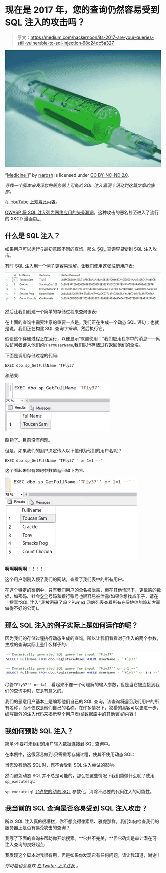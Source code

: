 # 现在是 2017 年，您的查询仍然容易受到 SQL 注入的攻击吗？

> 原文：<https://medium.com/hackernoon/its-2017-are-your-queries-still-vulnerable-to-sql-injection-68c24dc5a327>

![](img/8e38994248cac897388bcae1e79b4c3e.png)

“[Medicine 1](https://www.flickr.com/photos/marosh/103066377/)” by [marosh](https://www.flickr.com/photos/marosh/) is licensed under [CC BY-NC-ND 2.0](https://creativecommons.org/licenses/by-nc-nd/2.0/).

*寻找一个脚本来发现您的服务器上可能的 SQL 注入漏洞？滚动到这篇文章的底部。*

[在 YouTube 上观看此内容](https://youtu.be/urAw58J9SJo)。

[OWASP 将 SQL 注入列为网络应用的头号漏洞](https://www.owasp.org/index.php/Top_10_2013-Top_10)。这种攻击的恶名甚至进入了流行的 XKCD 漫画[中。](https://www.xkcd.com/327/)

## 什么是 SQL 注入？

如果用户可以运行与最初意图不同的查询，那么 [SQL](https://hackernoon.com/tagged/sql) 查询容易受到 SQL 注入攻击。

有时 SQL 注入用一个例子更容易理解。[让我们使用这张注册用户表](https://gist.github.com/bertwagner/c22bd5c068f30bef21bf3738c5a52029):

![](img/a79d39a173edf37988eb0e3428caa05e.png)

然后让我们创建一个简单的存储过程来查询该表:

在上面的查询中需要注意的重要一点是，我们正在生成一个动态 SQL 语句；也就是说，我们正在构建 SQL 查询*字符串*，然后执行它。

假设这个存储过程正在运行，以便显示“欢迎使用<full name="">！”我们应用程序中的消息——网站访问者键入他们的`@ParmUserName`,我们执行存储过程返回他们的全名。</full>

下面是调用存储过程的代码:

```
EXEC dbo.sp_GetFullName 'TFly37'
```

和结果:

![](img/44c1c5f375843e97f37c70f19ab24bf1.png)

酷毙了。目前没有问题。

但是，如果我们的用户决定传入以下值作为他们的用户名呢？

```
EXEC dbo.sp_GetFullName 'TFly37'' or 1=1 --'
```

这个看起来很有趣的参数值返回如下内容:

![](img/97a52109df6854c1fae94f6f95e6b8a0.png)

**啊啊啊啊啊**！！！！

这个用户刚刚入侵了我们的网站，查看了我们表中的所有用户。

在这个特定的案例中，只有我们用户的全名被泄露，但在其他情况下，更敏感的数据，如密码、社会[安全](https://hackernoon.com/tagged/security)号码和银行账号也很容易被泄露(如果你想找点乐子，请在[上搜索“SQL 注入”,我被密码了吗？Pwned 网站列表](https://haveibeenpwned.com/PwnedWebsites)查看所有在保护你的隐私方面做得不好的公司)。

## 那么 SQL 注入的例子实际上是如何运作的呢？

因为我们的存储过程执行动态生成的查询，所以让我们看看对于传入的两个参数，生成的查询实际上是什么样子的:

![](img/8aa508f971bbd7e85a20707e5311b755.png)

尽管`TFly37'' or 1=1--`看起来不像一个可理解的输入参数，但是当它被连接到我们的查询中时，它是有意义的。

我们的恶意用户基本上是编写他们自己的 SQL 查询，该查询将返回我们用户的所有名称，而不仅仅是他们自己的名称。在许多情况下，狡猾的黑客可以更进一步，编写额外的注入代码来揭示整个用户表(或数据库中的其他表)的内容！

## 我如何预防 SQL 注入？

简单:不要将未组织的用户输入数据连接到 SQL 查询中。

在本例中，这很容易做到:只需重写存储过程，使其不使用动态 SQL:

当您没有动态 SQL 时，您不会受到 SQL 注入尝试的影响。

然而避免动态 SQL 并不总是可能的，那么在这些情况下我们能做什么呢？使用`sp_executesql`:

`sp_executesql` [允许您的动态 SQL](https://docs.microsoft.com/en-us/sql/relational-databases/system-stored-procedures/sp-executesql-transact-sql) 参数化，消除不必要的代码注入的可能性。

## 我当前的 SQL 查询是否容易受到 SQL 注入攻击？

所以 SQL 注入真的很糟糕，你不想变得像索尼、雅虎那样。我们如何检查我们的服务器上是否有易受攻击的查询？

我写了下面的查询来帮助你开始搜索。**它并不完美，**但它确实是审计潜在可注入查询的良好起点:

我发现这个脚本对我很有用，但是如果你发现它有任何问题，请让我知道，谢谢！

*你可能也会喜欢* [*在 Twitter 上关注我*](https://twitter.com/bertwagner) *。*